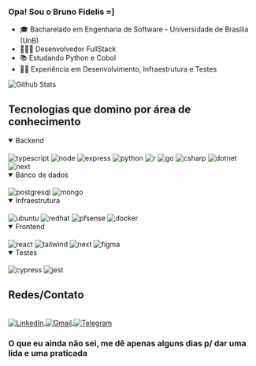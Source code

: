 ### Opa! Sou o Bruno Fidelis =]
* 🎓 Bacharelado em Engenharia de Software - Universidade de Brasília (UnB)
* 👨🏼‍💻 Desenvolvedor FullStack
* 📚 Estudando Python e Cobol
* 👨‍💻 Experiência em Desenvolvimento, Infraestrutura e Testes

![Github Stats](https://github-readme-stats.vercel.app/api?username=lbrunofidelis&show_icons=true&theme=tokyonight)

## Tecnologias que domino por área de conhecimento

<details open>
  <summary>Backend</summary>
  <div style="display: inline_block"><br/>
    <img align="center" alt="typescript" src="https://img.shields.io/badge/TypeScript-007ACC?style=for-the-badge&logo=typescript&logoColor=white" />
    <img align="center" alt="node" src="https://img.shields.io/badge/Node.js-43853D?style=for-the-badge&logo=node.js&logoColor=white" />
    <img align="center" alt="express" src="https://img.shields.io/badge/Express.js-404D59?style=for-the-badge" />
    <img align="center" alt="python" src="https://img.shields.io/badge/Python-3776AB?style=for-the-badge&logo=python&logoColor=white" />
    <img align="center" alt="r" src="https://img.shields.io/badge/R-276DC3?style=for-the-badge&logo=r&logoColor=white" />
    <img align="center" alt="go" src="https://img.shields.io/badge/Go-00ADD8?style=for-the-badge&logo=go&logoColor=white" />
    <img align="center" alt="csharp" src="https://img.shields.io/badge/C%23-239120?style=for-the-badge&logo=csharp&logoColor=white" />
    <img align="center" alt="dotnet" src="https://img.shields.io/badge/.NET-512BD4?style=for-the-badge&logo=dotnet&logoColor=white" />
    <img align="center" alt="next" src="https://img.shields.io/badge/next%20js-000000?style=for-the-badge&logo=nextdotjs&logoColor=white" />
  </div>
</details>

<details open>
  <summary>Banco de dados</summary>
  <div style="display: inline_block"><br/>
    <img align="center" alt="postgresql" src="https://img.shields.io/badge/PostgreSQL-316192?style=for-the-badge&logo=postgresql&logoColor=white" />
    <img align="center" alt="mongo" src="https://img.shields.io/badge/MongoDB-4EA94B?style=for-the-badge&logo=mongodb&logoColor=white" />
  </div>
</details>

<details open>
  <summary>Infraestrutura</summary>
  <div style="display: inline_block"><br/>
    <img align="center" alt="ubuntu" src="https://img.shields.io/badge/Ubuntu-E95420?style=for-the-badge&logo=ubuntu&logoColor=white" />
    <img align="center" alt="redhat" src="https://img.shields.io/badge/Red%20Hat-EE0000?style=for-the-badge&logo=redhat&logoColor=white" />
    <img align="center" alt="pfsense" src="https://img.shields.io/badge/-pfSense-%23212121?style=for-the-badge&logo=pfsense&logoColor=white" />
    <img align="center" alt="docker" src="https://img.shields.io/badge/Docker-2CA5E0?style=for-the-badge&logo=docker&logoColor=white"/>
  </div>
</details>

<details open>
  <summary>Frontend</summary>
  <div style="display: inline_block"><br/>
    <img align="center" alt="react" src="https://img.shields.io/badge/React-20232A?style=for-the-badge&logo=react&logoColor=61DAFB" />
    <img align="center" alt="tailwind" src="https://img.shields.io/badge/Tailwind_CSS-38B2AC?style=for-the-badge&logo=tailwind-css&logoColor=white" />
    <img align="center" alt="next" src="https://img.shields.io/badge/next%20js-000000?style=for-the-badge&logo=nextdotjs&logoColor=white" />
    <img align="center" alt="figma" src="https://img.shields.io/badge/figma%20-F24E1E.svg?&style=for-the-badge&logo=figma&logoColor=white" />
  </div>
</details>

<details open>
  <summary>Testes</summary>
  <div style="display: inline_block"><br/>
    <img align="center" alt="cypress" src="https://img.shields.io/badge/Cypress-17202C?style=for-the-badge&logo=cypress&logoColor=white" />
    <img align="center" alt="jest" src="https://img.shields.io/badge/Jest-C21325?style=for-the-badge&logo=jest&logoColor=white" />
  </div>
</details>

## Redes/Contato
<div style="display: inline_block"><br/>
  <a href="https://www.linkedin.com/in/luis-bruno-fidelis-a277b0167/" target="_blank">
    <img align="center" alt="LinkedIn" src="https://img.shields.io/badge/LinkedIn-0077B5?style=for-the-badge&logo=linkedin&logoColor=white">
  </a>

  <a href="mailto:l.brunofidelis@gmail.com" target="_blank">
    <img align="center" alt="Gmail" src="https://img.shields.io/badge/Gmail-D14836?style=for-the-badge&logo=gmail&logoColor=white">
  </a>

  <a href="https://t.me/lbrunofidelis" target="_blank">
    <img align="center" alt="Telegram" src="https://img.shields.io/badge/Telegram-2CA5E0?style=for-the-badge&logo=telegram&logoColor=white">
  </a>
</div>

<h3>O que eu ainda não sei, me dê apenas alguns dias p/ dar uma lida e uma praticada</h3>
